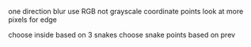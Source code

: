 one direction blur
use RGB not grayscale
coordinate points
look at more pixels for edge

choose inside based on 3 snakes
choose snake points based on prev

